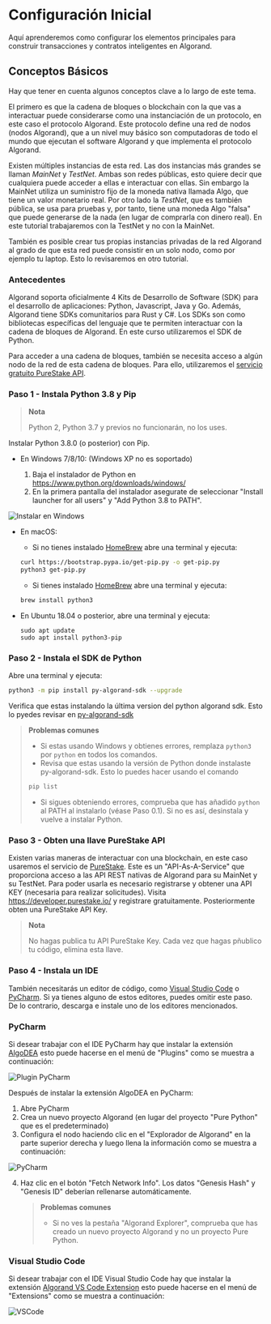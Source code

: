 # Configuración Inicial

Aquí aprenderemos como configurar los elementos principales para construir transacciones y contratos inteligentes en Algorand.

## Conceptos Básicos

Hay que tener en cuenta algunos conceptos clave a lo largo de este tema.

El primero es que la cadena de bloques o blockchain con la que vas a interactuar puede considerarse como una instanciación de un protocolo, en este caso el protocolo Algorand. Este protocolo define una red de nodos (nodos Algorand), que a un nivel muy básico son computadoras de todo el mundo que ejecutan el software Algorand y que implementa el protocolo Algorand. 

Existen múltiples instancias de esta red. Las dos instancias más grandes se llaman *MainNet* y *TestNet*. Ambas son redes públicas, esto quiere decir que  cualquiera puede acceder a ellas e interactuar con ellas. Sin embargo la MainNet utiliza un suministro fijo de la moneda nativa llamada Algo, que tiene un valor monetario real. Por otro lado la *TestNet*, que es también pública, se usa para pruebas y, por tanto, tiene una moneda Algo "falsa" que puede generarse de la nada (en lugar de comprarla con dinero real). En este tutorial trabajaremos con la TestNet y no con la MainNet.

También es posible crear tus propias instancias privadas de la red Algorand al grado de que esta red puede consistir en un solo nodo, como por ejemplo tu laptop. Esto lo revisaremos en otro tutorial.

### Antecedentes

Algorand soporta oficialmente 4 Kits de Desarrollo de Software (SDK) para el desarrollo de aplicaciones: Python, Javascript, Java y Go. Además, Algorand tiene SDKs comunitarios para Rust y C#. Los SDKs son como bibliotecas específicas del lenguaje que te permiten interactuar con la cadena de bloques de Algorand. En este curso utilizaremos el SDK de Python. 

Para acceder a una cadena de bloques, también se necesita acceso a algún nodo de la red de esta cadena de bloques. Para ello, utilizaremos el [servicio gratuito PureStake API](https://www.purestake.com/technology/algorand-api/).

### Paso 1 - Instala Python 3.8 y Pip

> **Nota**
>
> Python 2, Python 3.7 y previos no funcionarán, no los uses.

Instalar Python 3.8.0 (o posterior) con Pip.

* En Windows 7/8/10: (Windows XP no es soportado)

  1. Baja el instalador de Python en https://www.python.org/downloads/windows/
  2. En la primera pantalla del instalador asegurate de seleccionar "Install launcher for all users" y "Add Python 3.8 to PATH".

![Instalar en Windows](https://github.com/raldecop/AlgorandEsp/blob/main/Imagenes/PythonWindowsPATH.png)

* En macOS:

  * Si no tienes instalado [HomeBrew](https://brew.sh) abre una terminal y ejecuta:

  ```bash
  curl https://bootstrap.pypa.io/get-pip.py -o get-pip.py
  python3 get-pip.py
  ```

  * Si tienes instalado [HomeBrew](https://brew.sh) abre una terminal y ejecuta:

  ```bash
  brew install python3
  ```

* En Ubuntu 18.04 o posterior, abre una terminal y ejecuta:

  ```
  sudo apt update
  sudo apt install python3-pip
  ```

### Paso 2 - Instala el SDK de Python

Abre una terminal y ejecuta:

```bash
python3 -m pip install py-algorand-sdk --upgrade
```

Verifica que estas instalando la última version del python algorand sdk. Esto lo pyedes revisar en [py-algorand-sdk](https://py-algorand-sdk.readthedocs.io/en/latest/index.html)

> **Problemas comunes**
>
> * Si estas usando Windows y obtienes errores, remplaza `python3` por `python` en todos los comandos.
> * Revisa que estas usando la versión de Python donde instalaste py-algorand-sdk. Esto lo puedes hacer usando el comando 
> ```bash
> pip list
> ```
> * Si sigues obteniendo errores, comprueba que has añadido `python` al PATH al instalarlo (véase Paso 0.1). Si no es así, desinstala y vuelve a instalar Python.

### Paso 3 - Obten una llave PureStake API

Existen varias maneras de interactuar con una blockchain, en este caso usaremos el servicio de [PureStake](https://algobuilder.dev/guide/purestake-api.html). Este es un "API-As-A-Service" que proporciona acceso a las API REST nativas de Algorand para su MainNet y su TestNet. Para poder usarla es necesario registrarse y obtener una API KEY (necesaria para realizar solicitudes).
Visita https://developer.purestake.io/ y registrare gratuitamente. Posteriormente obten una PureStake API Key.

> **Nota**
>
> No hagas publica tu API PureStake Key. Cada vez que hagas pñublico tu código, elimina esta llave.

### Paso 4 - Instala un IDE

También necesitarás un editor de código, como [Visual Studio Code](https://code.visualstudio.com) o [PyCharm](https://www.jetbrains.com/pycharm/). Si ya tienes alguno de estos editores, puedes omitir este paso. De lo contrario, descarga e instale uno de los editores mencionados.

### PyCharm
Si desear trabajar con el IDE PyCharm hay que instalar la extensión [AlgoDEA](https://algodea-docs.bloxbean.com/) esto puede hacerse en el menú de "Plugins" como se muestra a continuación:

![Plugin PyCharm](https://github.com/raldecop/AlgorandEsp/blob/main/Imagenes/PycharmPlugin.png)

Después de instalar la extensión AlgoDEA en PyCharm:

1. Abre PyCharm
2. Crea un nuevo proyecto Algorand (en lugar del proyecto "Pure Python" que es el predeterminado)
3. Configura el nodo haciendo clic en el "Explorador de Algorand" en la parte superior derecha y luego llena la información como se muestra a continuación:

![PyCharm](https://github.com/raldecop/AlgorandEsp/blob/main/Imagenes/step0AlgoDEAPureStakeNodeConfiguration.png)

4. Haz clic en el botón "Fetch Network Info". Los datos "Genesis Hash" y "Genesis ID" deberían rellenarse automáticamente.

   > **Problemas comunes**
   >
   > * Si no ves la pestaña "Algorand Explorer", comprueba que has creado un nuevo proyecto Algorand y no un proyecto Pure Python.

### Visual Studio Code
Si desear trabajar con el IDE Visual Studio Code hay que instalar la extensión [Algorand VS Code Extension](https://marketplace.visualstudio.com/items?itemName=obsidians.vscode-algorand) esto puede hacerse en el menú de "Extensions" como se muestra a continuación:

![VSCode](https://github.com/raldecop/AlgorandEsp/blob/main/Imagenes/VSCodeAlgorand.png)

   
